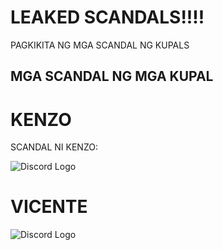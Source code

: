 # LEAKED SCANDALS!!!!

PAGKIKITA NG MGA SCANDAL NG KUPALS

## MGA SCANDAL NG MGA KUPAL

# KENZO

SCANDAL NI KENZO:

![Discord Logo](https://cdn.discordapp.com/attachments/1285610041994641445/1286128224828522507/460337744_1053887893132128_7476203277579875640_n.png?ex=66ecc7bf&is=66eb763f&hm=4e6e9ead22a1c896eccd3d288fb7a0a295627ecad231274404657c8bb8baf512&)

# VICENTE

![Discord Logo](https://cdn.discordapp.com/attachments/1285610041994641445/1285926273377370183/image.png?ex=66ec0baa&is=66eaba2a&hm=728a5dcd71cf0eb63b3fa62d516a673b61acd678e799cbdb8c0ce71cd9bf6123&)

